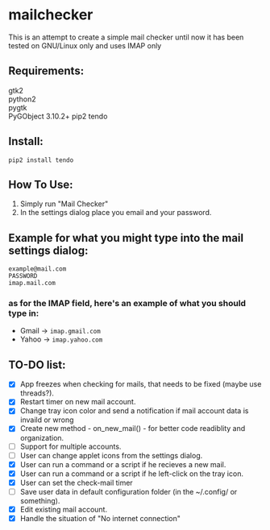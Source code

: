 # mailchecker
This is an attempt to create a simple mail checker
until now it has been tested on GNU/Linux only and uses IMAP only   

Requirements:
--------------
gtk2  
python2     
pygtk   
PyGObject 3.10.2+
pip2
tendo

Install:
---------
```pip2 install tendo```

How To Use:
------------
1. Simply run "Mail Checker"
2. In the settings dialog place you email and your password.

Example for what you might type into the mail settings dialog:
---------------------------------------------------
```
example@mail.com  
PASSWORD 
imap.mail.com
```
### as for the IMAP field, here's an example of what you should type in:
- Gmail -> `imap.gmail.com`	
- Yahoo -> `imap.yahoo.com` 

TO-DO list:
------------
- [x] App freezes when checking for mails, that needs to be fixed (maybe use threads?).
- [x] Restart timer on new mail account.
- [x] Change tray icon color and send a notification if mail account data is invaild or wrong
- [x] Create new method - on_new_mail() - for better code readiblity and organization.
- [ ] Support for multiple accounts.
- [ ] User can change applet icons from the settings dialog.
- [x] User can run a command or a script if he recieves a new mail.
- [x] User can run a command or a script if he left-click on the tray icon.
- [x] User can set the check-mail timer
- [ ] Save user data in default configuration folder (in the ~/.config/ or something). 
- [x] Edit existing mail account.
- [x] Handle the situation of "No internet connection"

